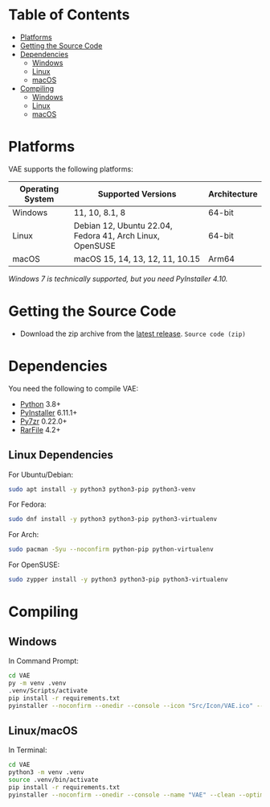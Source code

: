 # Table of Contents

- [Platforms](#platforms)
- [Getting the Source Code](#getting-the-source-code)
- [Dependencies](#dependencies)
  - [Windows](#dependencies)
  - [Linux](#linux-dependencies)
  - [macOS](#dependencies)
- [Compiling](#compiling)
  - [Windows](#windows-details)
  - [Linux](#linux-details)
  - [macOS](#macos-details)

# Platforms

VAE supports the following platforms:

| Operating System | Supported Versions                                       | Architecture |
|------------------|----------------------------------------------------------|--------------|
| Windows          | 11, 10, 8.1, 8                                           | 64-bit       |
| Linux            | Debian 12, Ubuntu 22.04, Fedora 41, Arch Linux, OpenSUSE | 64-bit       |
| macOS            | macOS 15, 14, 13, 12, 11, 10.15                          | Arm64        |

_Windows 7 is technically supported, but you need PyInstaller 4.10._

# Getting the Source Code

- Download the zip archive from the [latest release](https://github.com/VermeilChan/VAE/releases/latest). `Source code
(zip)`

# Dependencies

You need the following to compile VAE:

- [Python](https://www.python.org/) 3.8+
- [PyInstaller](https://www.pyinstaller.org/) 6.11.1+
- [Py7zr](https://pypi.org/project/py7zr/) 0.22.0+
- [RarFile](https://pypi.org/project/rarfile/) 4.2+

## Linux Dependencies

For Ubuntu/Debian:
```sh
sudo apt install -y python3 python3-pip python3-venv
```
For Fedora:
```sh
sudo dnf install -y python3 python3-pip python3-virtualenv
```
For Arch:
```sh
sudo pacman -Syu --noconfirm python-pip python-virtualenv
```
For OpenSUSE:
```sh
sudo zypper install -y python3 python3-pip python3-virtualenv
```

# Compiling

## Windows

In Command Prompt:
```sh
cd VAE
py -m venv .venv
.venv/Scripts/activate
pip install -r requirements.txt
pyinstaller --noconfirm --onedir --console --icon "Src/Icon/VAE.ico" --name "VAE" --clean --optimize "2" --version-file "version.txt" --add-data "Src/extract_addons.py;." --add-data "Src/extract_archives.py;." --add-data "Src/Bin;Bin/"  "Src/cli.py"
```

## Linux/macOS

In Terminal:
```sh
cd VAE
python3 -m venv .venv
source .venv/bin/activate
pip install -r requirements.txt
pyinstaller --noconfirm --onedir --console --name "VAE" --clean --optimize "2" --strip --add-data "Src/extract_addons.py:." --add-data "Src/extract_archives.py:." --add-data "Src/Bin:Bin/"  "Src/cli.py"
```
